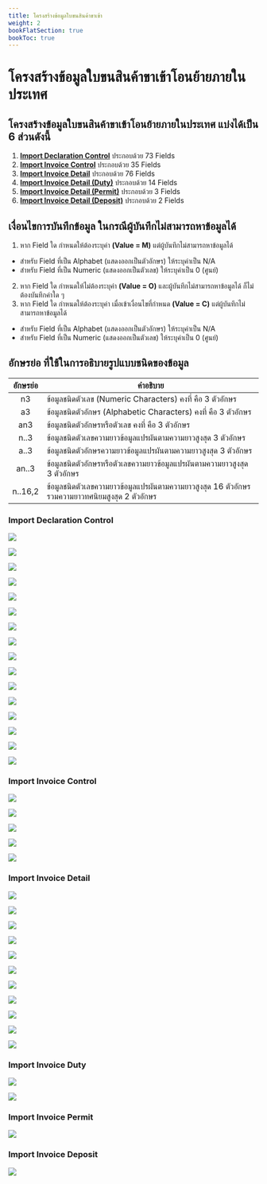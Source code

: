 ```yaml
---
title: โครงสร้างข้อมูลใบขนสินค้าขาเข้า
weight: 2
bookFlatSection: true
bookToc: true
---
```


โครงสร้างข้อมูลใบขนสินค้าขาเข้าโอนย้ายภายในประเทศ  
===

## โครงสร้างข้อมูลใบขนสินค้าขาเข้าโอนย้ายภายในประเทศ แบ่งได้เป็น 6 ส่วนดังนี้

1. [**Import Declaration Control**](#import-declaration-control)	ประกอบด้วย	73 Fields
2. [**Import Invoice Control**](#import-invoice-control)	ประกอบด้วย	35 Fields
3. [**Import Invoice Detail**](#import-invoice-detail)	ประกอบด้วย	76 Fields
4. [**Import Invoice Detail (Duty)**](#import-invoice-duty)	ประกอบด้วย	14 Fields
5. [**Import Invoice Detail (Permit)**](#import-invoice-permit)	ประกอบด้วย	 3 Fields
6. [**Import Invoice Detail (Deposit)**](#import-invoice-deposit)	ประกอบด้วย	 2 Fields

## เงื่อนไขการบันทึกข้อมูล ในกรณีผู้บันทึกไม่สามารถหาข้อมูลได้

1. หาก Field ใด กำหนดให้ต้องระบุค่า **(Value = M)** แต่ผู้บันทึกไม่สามารถหาข้อมูลได้
- สำหรับ Field ที่เป็น Alphabet (แสดงออกเป็นตัวอักษร) ให้ระบุค่าเป็น N/A 
- สำหรับ Field ที่เป็น Numeric (แสดงออกเป็นตัวเลข) ให้ระบุค่าเป็น 0 (ศูนย์)
2. หาก Field ใด กำหนดให้ไม่ต้องระบุค่า **(Value = O)** และผู้บันทึกไม่สามารถหาข้อมูลได้ ก็ไม่ต้องบันทึกค่าใด ๆ 
3. หาก Field ใด กำหนดให้ต้องระบุค่า เมื่อเข้าเงื่อนไขที่กำหนด **(Value = C)** แต่ผู้บันทึกไม่สามารถหาข้อมูลได้
- สำหรับ Field ที่เป็น Alphabet (แสดงออกเป็นตัวอักษร) ให้ระบุค่าเป็น N/A 
-  สำหรับ Field ที่เป็น Numeric (แสดงออกเป็นตัวเลข) ให้ระบุค่าเป็น 0 (ศูนย์)
	
## อักษรย่อ ที่ใช้ในการอธิบายรูปแบบชนิดของข้อมูล

|  อักษรย่อ   |	คำอธิบาย  |
|:------------:|----------------------------|
|n3 |ข้อมูลชนิดตัวเลข (Numeric Characters) คงที่ คือ 3 ตัวอักษร|
|a3  |	ข้อมูลชนิดตัวอักษร (Alphabetic Characters) คงที่ คือ 3 ตัวอักษร|
|an3  |	ข้อมูลชนิดตัวอักษรหรือตัวเลข คงที่ คือ 3 ตัวอักษร|
|n..3|	ข้อมูลชนิดตัวเลขความยาวข้อมูลแปรผันตามความยาวสูงสุด 3 ตัวอักษร|
|a..3|	ข้อมูลชนิดตัวอักษรความยาวข้อมูลแปรผันตามความยาวสูงสุด 3 ตัวอักษร|
|an..3  |	ข้อมูลชนิดตัวอักษรหรือตัวเลขความยาวข้อมูลแปรผันตามความยาวสูงสุด 3 ตัวอักษร|
|n..16,2|ข้อมูลชนิดตัวเลขความยาวข้อมูลแปรผันตามความยาวสูงสุด 16 ตัวอักษรรวมความยาวทศนิยมสูงสุด 2 ตัวอักษร|




### Import Declaration Control

![](https://github.com/ecs-support/knowledge-center/raw/master/img/e-tax-incentive/e-tax-incentivejpg_Page35.jpg)

![](https://github.com/ecs-support/knowledge-center/raw/master/img/e-tax-incentive/e-tax-incentivejpg_Page36.jpg)

![](https://github.com/ecs-support/knowledge-center/raw/master/img/e-tax-incentive/e-tax-incentivejpg_Page37.jpg)

![](https://github.com/ecs-support/knowledge-center/raw/master/img/e-tax-incentive/e-tax-incentivejpg_Page38.jpg)

![](https://github.com/ecs-support/knowledge-center/raw/master/img/e-tax-incentive/e-tax-incentivejpg_Page39.jpg)

![](https://github.com/ecs-support/knowledge-center/raw/master/img/e-tax-incentive/e-tax-incentivejpg_Page40.jpg)

![](https://github.com/ecs-support/knowledge-center/raw/master/img/e-tax-incentive/e-tax-incentivejpg_Page41.jpg)

![](https://github.com/ecs-support/knowledge-center/raw/master/img/e-tax-incentive/e-tax-incentivejpg_Page42.jpg)

![](https://github.com/ecs-support/knowledge-center/raw/master/img/e-tax-incentive/e-tax-incentivejpg_Page43.jpg)

![](https://github.com/ecs-support/knowledge-center/raw/master/img/e-tax-incentive/e-tax-incentivejpg_Page44.jpg)

![](https://github.com/ecs-support/knowledge-center/raw/master/img/e-tax-incentive/e-tax-incentivejpg_Page45.jpg)

![](https://github.com/ecs-support/knowledge-center/raw/master/img/e-tax-incentive/e-tax-incentivejpg_Page46.jpg)

![](https://github.com/ecs-support/knowledge-center/raw/master/img/e-tax-incentive/e-tax-incentivejpg_Page47.jpg)

![](https://github.com/ecs-support/knowledge-center/raw/master/img/e-tax-incentive/e-tax-incentivejpg_Page48.jpg)

![](https://github.com/ecs-support/knowledge-center/raw/master/img/e-tax-incentive/e-tax-incentivejpg_Page49.jpg)

![](https://github.com/ecs-support/knowledge-center/raw/master/img/e-tax-incentive/e-tax-incentivejpg_Page50.jpg)



### Import Invoice Control

![](https://github.com/ecs-support/knowledge-center/raw/master/img/e-tax-incentive/e-tax-incentivejpg_Page51.jpg)

![](https://github.com/ecs-support/knowledge-center/raw/master/img/e-tax-incentive/e-tax-incentivejpg_Page52.jpg)

![](https://github.com/ecs-support/knowledge-center/raw/master/img/e-tax-incentive/e-tax-incentivejpg_Page53.jpg)

![](https://github.com/ecs-support/knowledge-center/raw/master/img/e-tax-incentive/e-tax-incentivejpg_Page54.jpg)

![](https://github.com/ecs-support/knowledge-center/raw/master/img/e-tax-incentive/e-tax-incentivejpg_Page55.jpg)


### Import Invoice Detail

![](https://github.com/ecs-support/knowledge-center/raw/master/img/e-tax-incentive/e-tax-incentivejpg_Page56.jpg)

![](https://github.com/ecs-support/knowledge-center/raw/master/img/e-tax-incentive/e-tax-incentivejpg_Page57.jpg)

![](https://github.com/ecs-support/knowledge-center/raw/master/img/e-tax-incentive/e-tax-incentivejpg_Page58.jpg)

![](https://github.com/ecs-support/knowledge-center/raw/master/img/e-tax-incentive/e-tax-incentivejpg_Page59.jpg)

![](https://github.com/ecs-support/knowledge-center/raw/master/img/e-tax-incentive/e-tax-incentivejpg_Page60.jpg)

![](https://github.com/ecs-support/knowledge-center/raw/master/img/e-tax-incentive/e-tax-incentivejpg_Page61.jpg)

![](https://github.com/ecs-support/knowledge-center/raw/master/img/e-tax-incentive/e-tax-incentivejpg_Page62.jpg)

![](https://github.com/ecs-support/knowledge-center/raw/master/img/e-tax-incentive/e-tax-incentivejpg_Page63.jpg)

![](https://github.com/ecs-support/knowledge-center/raw/master/img/e-tax-incentive/e-tax-incentivejpg_Page64.jpg)

![](https://github.com/ecs-support/knowledge-center/raw/master/img/e-tax-incentive/e-tax-incentivejpg_Page65.jpg)

![](https://github.com/ecs-support/knowledge-center/raw/master/img/e-tax-incentive/e-tax-incentivejpg_Page66.jpg)

### Import Invoice Duty

![](https://github.com/ecs-support/knowledge-center/raw/master/img/e-tax-incentive/e-tax-incentivejpg_Page67.jpg)

![](https://github.com/ecs-support/knowledge-center/raw/master/img/e-tax-incentive/e-tax-incentivejpg_Page68.jpg)

### Import Invoice Permit

![](https://github.com/ecs-support/knowledge-center/raw/master/img/e-tax-incentive/e-tax-incentivejpg_Page69.jpg)


### Import Invoice Deposit

![](https://github.com/ecs-support/knowledge-center/raw/master/img/e-tax-incentive/e-tax-incentivejpg_Page70.jpg)